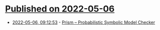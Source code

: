 # [Published on 2022-05-06](index.md)

* [2022-05-06, 09:12:53](https://news.ycombinator.com/item?id=31283037) - [Prism – Probabilistic Symbolic Model Checker](http://www.prismmodelchecker.org/)
